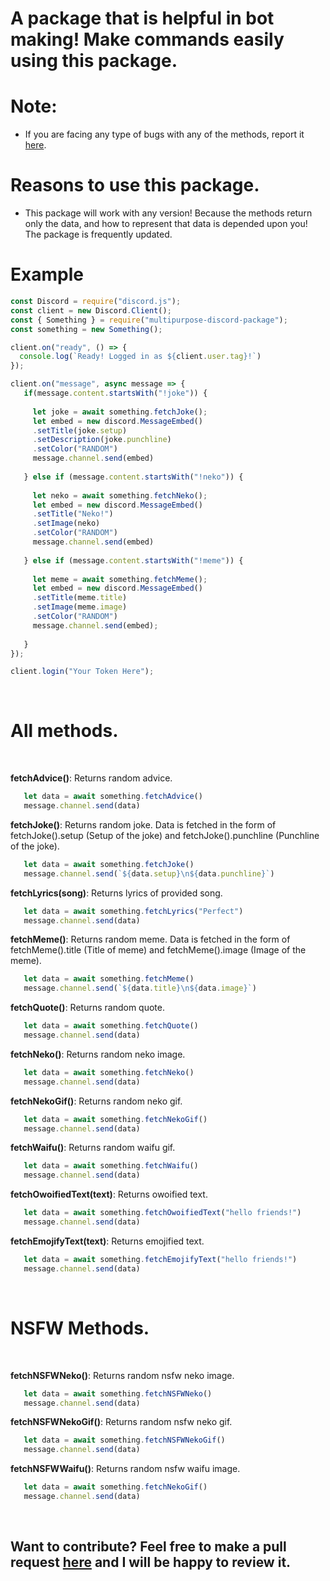 # A package that is helpful in bot making! Make commands easily using this package.

# Note:
- If you are facing any type of bugs with any of the methods, report it [here](https://github.com/TheLastGamer18/multipurpose-discord-package/issues).

# Reasons to use this package.
- This package will work with any version! Because the methods return only the data, and how to represent that data is depended upon you! The package is frequently updated.

# Example
```javascript
const Discord = require("discord.js");
const client = new Discord.Client();
const { Something } = require("multipurpose-discord-package");
const something = new Something();

client.on("ready", () => {
  console.log(`Ready! Logged in as ${client.user.tag}!`)
});

client.on("message", async message => {
   if(message.content.startsWith("!joke")) {
     
     let joke = await something.fetchJoke();
     let embed = new discord.MessageEmbed()
     .setTitle(joke.setup)
     .setDescription(joke.punchline)
     .setColor("RANDOM")
     message.channel.send(embed)
     
   } else if (message.content.startsWith("!neko")) {
     
     let neko = await something.fetchNeko();
     let embed = new discord.MessageEmbed()
     .setTitle("Neko!")
     .setImage(neko)
     .setColor("RANDOM")
     message.channel.send(embed)
     
   } else if (message.content.startsWith("!meme")) {
     
     let meme = await something.fetchMeme();
     let embed = new discord.MessageEmbed()
     .setTitle(meme.title)
     .setImage(meme.image)
     .setColor("RANDOM")
     message.channel.send(embed);
     
   }
});

client.login("Your Token Here");
```
<br>

# All methods.
<br>

<b>fetchAdvice()</b>: Returns random advice.
```javascript
   let data = await something.fetchAdvice()
   message.channel.send(data)
```

<b>fetchJoke()</b>: Returns random joke. Data is fetched in the form of fetchJoke().setup (Setup of the joke) and fetchJoke().punchline (Punchline of the joke).
```javascript
   let data = await something.fetchJoke()
   message.channel.send(`${data.setup}\n${data.punchline}`)
```

<b>fetchLyrics(song)</b>: Returns lyrics of provided song.
```javascript
   let data = await something.fetchLyrics("Perfect")
   message.channel.send(data)
```

<b>fetchMeme()</b>: Returns random meme. Data is fetched in the form of fetchMeme().title (Title of meme) and fetchMeme().image (Image of the meme).
```javascript
   let data = await something.fetchMeme()
   message.channel.send(`${data.title}\n${data.image}`)
```

<b>fetchQuote()</b>: Returns random quote.
```javascript
   let data = await something.fetchQuote()
   message.channel.send(data)
```

<b>fetchNeko()</b>: Returns random neko image.
```javascript
   let data = await something.fetchNeko()
   message.channel.send(data)
```

<b>fetchNekoGif()</b>: Returns random neko gif.
```javascript
   let data = await something.fetchNekoGif()
   message.channel.send(data)
```

<b>fetchWaifu()</b>: Returns random waifu gif.
```javascript
   let data = await something.fetchWaifu()
   message.channel.send(data)
```

<b>fetchOwoifiedText(text)</b>: Returns owoified text.
```javascript
   let data = await something.fetchOwoifiedText("hello friends!")
   message.channel.send(data)
```

<b>fetchEmojifyText(text)</b>: Returns emojified text.
```javascript
   let data = await something.fetchEmojifyText("hello friends!")
   message.channel.send(data)
```

<br>

# NSFW Methods.
<br>

<b>fetchNSFWNeko()</b>: Returns random nsfw neko image.
```javascript
   let data = await something.fetchNSFWNeko()
   message.channel.send(data)
```

<b>fetchNSFWNekoGif()</b>: Returns random nsfw neko gif.
```javascript
   let data = await something.fetchNSFWNekoGif()
   message.channel.send(data)
```

<b>fetchNSFWWaifu()</b>: Returns random nsfw waifu image.
```javascript
   let data = await something.fetchNekoGif()
   message.channel.send(data)
```
<br>

## Want to contribute? Feel free to make a pull request [here](https://github.com/TheLastGamer18/multipurpose-discord-package) and I will be happy to review it.
